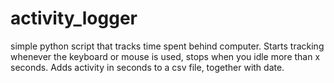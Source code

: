 # activity_logger
simple python script that tracks time spent behind computer. Starts tracking whenever the keyboard or mouse is used, stops when you idle more than x seconds. Adds activity in seconds to a csv file, together with date. 
